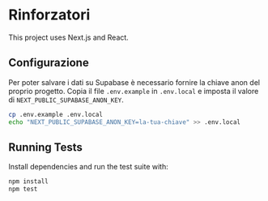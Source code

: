 # Rinforzatori

This project uses Next.js and React.

## Configurazione

Per poter salvare i dati su Supabase è necessario fornire la chiave anon del
proprio progetto. Copia il file `.env.example` in `.env.local` e imposta il
valore di `NEXT_PUBLIC_SUPABASE_ANON_KEY`.

```bash
cp .env.example .env.local
echo "NEXT_PUBLIC_SUPABASE_ANON_KEY=la-tua-chiave" >> .env.local
```

## Running Tests

Install dependencies and run the test suite with:

```bash
npm install
npm test
```

